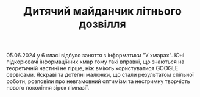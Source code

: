 ﻿---
title: Дитячий майданчик літнього дозвілля
---

05.06.2024 у 6 класі відбуло заняття з інформатики "У хмарах". Юні підкорювачі інформаційних хмар тому такі вправні, що знаються на теоретичній частині не гірше, ніж вміють користуватися GOOGLE сервісами. Яскраві та дотепні малюнки, що стали результатом спільної роботи, розповіли про невгамовний оптимізм та нестримну творчість нового покоління зірок гімназії.

<slideshow />
